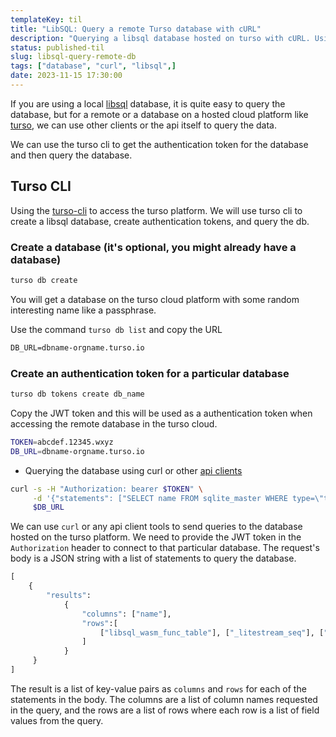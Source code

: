 ```yaml
---
templateKey: til
title: "LibSQL: Query a remote Turso database with cURL"
description: "Querying a libsql database hosted on turso with cURL. Using a remote sqlite-like db with turso api to query data."
status: published-til
slug: libsql-query-remote-db
tags: ["database", "curl", "libsql",]
date: 2023-11-15 17:30:00
---
```


If you are using a local [libsql](https://turso.tech/libsql) database, it is quite easy to query the database, but for a remote or a database on a hosted cloud platform like [turso](https://turso.tech/), we can use other clients or the api itself to query the data.

We can use the turso cli to get the authentication token for the database and then query the database.

## Turso CLI

Using the [turso-cli](https://docs.turso.tech/reference/turso-cli) to access the turso platform. We will use turso cli to create a libsql database, create authentication tokens, and query the db.

### Create a database (it's optional, you might already have a database)

```bash
turso db create
```

You will get a database on the turso cloud platform with some random interesting name like a passphrase.

Use the command `turso db list` and copy the URL

```graphql
DB_URL=dbname-orgname.turso.io
```

### Create an authentication token for a particular database

```bash
turso db tokens create db_name
```

Copy the JWT token and this will be used as a authentication token when accessing the remote database in the turso cloud.

```bash
TOKEN=abcdef.12345.wxyz
DB_URL=dbname-orgname.turso.io
```

* Querying the database using curl or other [api clients](https://docs.turso.tech/libsql/client-access)
    

```bash
curl -s -H "Authorization: bearer $TOKEN" \
     -d '{"statements": ["SELECT name FROM sqlite_master WHERE type=\"table\";"]}' \
     $DB_URL
```

We can use `curl` or any api client tools to send queries to the database hosted on the turso platform. We need to provide the JWT token in the `Authorization` header to connect to that particular database. The request's body is a JSON string with a list of statements to query the database.

```graphql
[
    {
        "results":
            {
                "columns": ["name"],
                "rows":[
                    ["libsql_wasm_func_table"], ["_litestream_seq"], ["_litestream_lock"], ["sqlite_sequence"], ["user"]
                ]
            }
     }
]
```

The result is a list of key-value pairs as `columns` and `rows` for each of the statements in the body. The columns are a list of column names requested in the query, and the rows are a list of rows where each row is a list of field values from the query.
